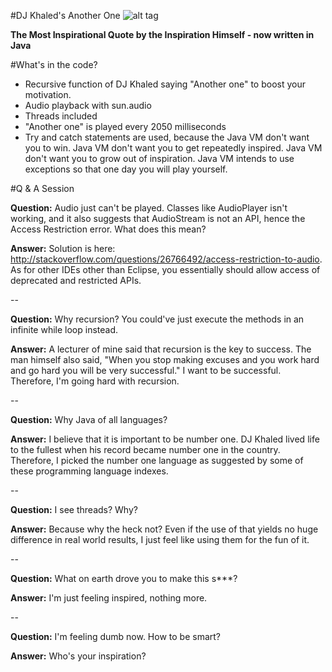 #DJ Khaled's Another One
![alt tag](http://cdn.pigeonsandplanes.com/wp-content/uploads/2015/12/dj-khaled-2015.jpg)

<b>The Most Inspirational Quote by the Inspiration Himself - now written in Java</b>

#What's in the code?
- Recursive function of DJ Khaled saying "Another one" to boost your motivation.
- Audio playback with sun.audio
- Threads included 
- "Another one" is played every 2050 milliseconds
- Try and catch statements are used, because the Java VM don't want you to win. Java VM don't want you to get repeatedly inspired. Java VM don't want you to grow out of inspiration. Java VM intends to use exceptions so that one day you will play yourself.

#Q & A Session

<b>Question:</b> Audio just can't be played. Classes like AudioPlayer isn't working, and it also suggests that AudioStream is not an API, hence the Access Restriction error. What does this mean?

<b>Answer:</b> Solution is here: http://stackoverflow.com/questions/26766492/access-restriction-to-audio. As for other IDEs other than Eclipse, you essentially should allow access of deprecated and restricted APIs.

--

<b>Question:</b> Why recursion? You could've just execute the methods in an infinite while loop instead.

<b>Answer:</b> A lecturer of mine said that recursion is the key to success. The man himself also said, "When you stop making excuses and you work hard and go hard you will be very successful." I want to be successful. Therefore, I'm going hard with recursion.

--

<b>Question:</b> Why Java of all languages?

<b>Answer:</b> I believe that it is important to be number one. DJ Khaled lived life to the fullest when his record became number one in the country. Therefore, I picked the number one language as suggested by some of these programming language indexes.

--

<b>Question:</b> I see threads? Why?

<b>Answer:</b> Because why the heck not? Even if the use of that yields no huge difference in real world results, I just feel like using them for the fun of it.

--

<b>Question:</b> What on earth drove you to make this s***?

<b>Answer:</b> I'm just feeling inspired, nothing more.

--

<b>Question:</b> I'm feeling dumb now. How to be smart?

<b>Answer:</b> Who's your inspiration?
